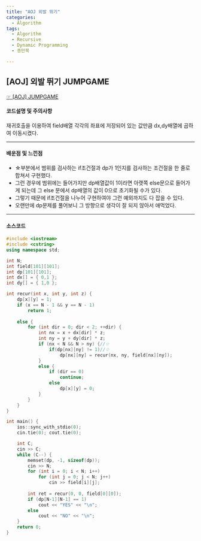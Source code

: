 ```yaml
---
title: "AOJ 외발 뛰기"
categories:
  - Algorithm
tags:
  - Algorithm
  - Recursive
  - Dynamic Programming
  - 종만북

---
```


## [AOJ] 외발 뛰기 JUMPGAME
 [☞ [AOJ] JUMPGAME](https://www.algospot.com/judge/problem/read/JUMPGAME)



#### 코드설명 및 주의사항
재귀호출을 이용하여 field배열 각각의 좌표에 저장되어 있는 값만큼 dx,dy배열에 곱하여 이동시켰다.

---

#### 배운점 및 느낀점
- ☆부분에서 범위를 검사하는 if조건절과 dp가 1인지를 검사하는 조건절을 한 줄로 합쳐서 구현했다.
- 그런 경우에 범위에는 들어가지만 dp배열값이 1이라면 아랫쪽 else문으로 들어가게 되는데 그 else 문에서 dp배열의 값이 0으로 초기화될 수가 있다.
- 그렇기 때문에 if조건절을 나누어 구현하여야 그런 예외까지도 다 잡을 수 있다.
- 오랜만에 dp문제를 풀어보니 그 방향으로 생각이 잘 되지 않아서 애먹었다.

---

#### 소스코드
```cpp
#include <iostream>
#include <cstring>
using namespace std;

int N;
int field[101][101];
int dp[101][101];
int dx[] = { 0,1 };
int dy[] = { 1,0 };

int recur(int x, int y, int z) {
	dp[x][y] = 1;
	if (x == N - 1 && y == N - 1) 
		return 1;
	
	else {
		for (int dir = 0; dir < 2; ++dir) {
			int nx = x + dx[dir] * z;
			int ny = y + dy[dir] * z;
			if (nx < N && N > ny) {//☆
				if(dp[nx][ny] != 1)//☆
					dp[nx][ny] = recur(nx, ny, field[nx][ny]);
			}
			else {
				if (dir == 0) 
					continue;
				else 
					dp[x][y] = 0;
			}
		}
	}
}

int main() {
	ios::sync_with_stdio(0);
	cin.tie(0); cout.tie(0);

	int C;
	cin >> C;
	while (C--) {
		memset(dp, -1, sizeof(dp));
		cin >> N;
		for (int i = 0; i < N; i++) 
			for (int j = 0; j < N; j++) 
				cin >> field[i][j];
			
		int ret = recur(0, 0, field[0][0]);
		if (dp[N-1][N-1] == 1)
			cout << "YES" << "\n";
		else
			cout << "NO" << "\n";
	}
	return 0;
}

```


